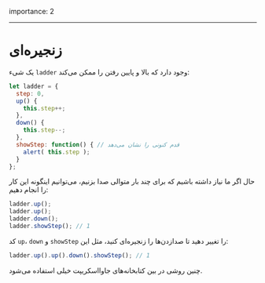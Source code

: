 importance: 2

---

# زنجیره‌ای

یک شیء `ladder` وجود دارد که بالا و پایین رفتن را ممکن می‌کند:

```js
let ladder = {
  step: 0,
  up() { 
    this.step++;
  },
  down() { 
    this.step--;
  },
  showStep: function() { // قدم کنونی را نشان می‌دهد
    alert( this.step );
  }
};
```

حال اگر ما نیاز داشته باشیم که برای چند بار متوالی صدا بزنیم، می‌توانیم اینگونه این کار را انجام دهیم:

```js
ladder.up();
ladder.up();
ladder.down();
ladder.showStep(); // 1
```

کد `up`، `down` و `showStep` را تغییر دهید تا صدازدن‌ها را زنجیره‌ای کنید، مثل این:

```js
ladder.up().up().down().showStep(); // 1
```

چنین روشی در بین کتابخانه‌های جاوااسکریپت خیلی استفاده می‌شود.
